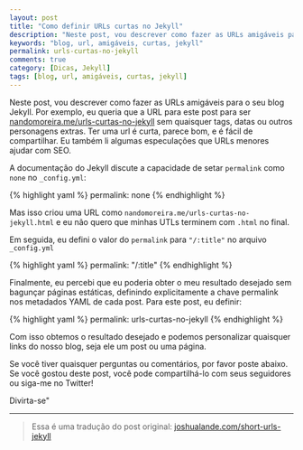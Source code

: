 ```yaml
---
layout: post
title: "Como definir URLs curtas no Jekyll"
description: "Neste post, vou descrever como fazer as URLs amigáveis para o seu blog Jekyll"
keywords: "blog, url, amigáveis, curtas, jekyll"
permalink: urls-curtas-no-jekyll
comments: true
category: [Dicas, Jekyll]
tags: [blog, url, amigáveis, curtas, jekyll]
---
```


Neste post, vou descrever como fazer as URLs amigáveis para o seu blog Jekyll. Por exemplo, eu queria que a URL para este post para ser [nandomoreira.me/urls-curtas-no-jekyll](http://nandomoreira.me/urls-curtas-no-jekyll) sem quaisquer tags, datas ou outros personagens extras. Ter uma url é curta, parece bom, e é fácil de compartilhar. Eu também li algumas especulações que URLs menores ajudar com SEO.

A documentação do Jekyll discute a capacidade de setar `permalink` como `none` no `_config.yml`:

{% highlight yaml %}
permalink: none
{% endhighlight %}

Mas isso criou uma URL como `nandomoreira.me/urls-curtas-no-jekyll.html` e eu não quero que minhas UTLs terminem com `.html` no final.

Em seguida, eu defini o valor do `permalink` para `"/:title"` no arquivo `_config.yml`

{% highlight yaml %}
permalink: "/:title"
{% endhighlight %}

Finalmente, eu percebi que eu poderia obter o meu resultado desejado sem bagunçar páginas estáticas, definindo explicitamente a chave permalink nos metadados YAML de cada post. Para este post, eu definir:

{% highlight yaml %}
permalink: urls-curtas-no-jekyll
{% endhighlight %}

Com isso obtemos o resultado desejado e podemos personalizar quaisquer links do nosso blog, seja ele um post ou uma página.

Se você tiver quaisquer perguntas ou comentários, por favor poste abaixo. Se você gostou deste post, você pode compartilhá-lo com seus seguidores ou siga-me no Twitter!

Divirta-se"

---

> Essa é uma tradução do post original: [joshualande.com/short-urls-jekyll](http://joshualande.com/short-urls-jekyll/)

